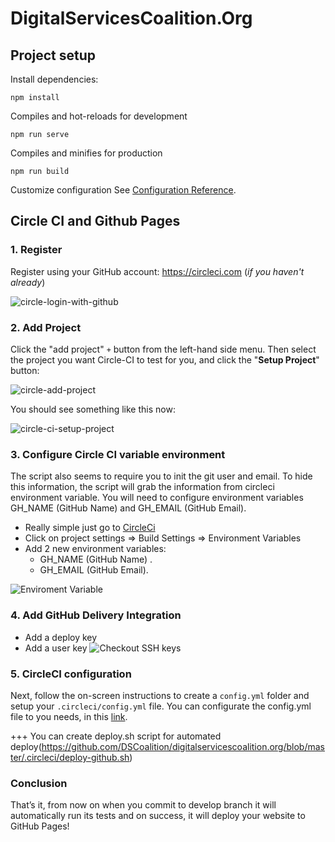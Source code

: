 # DigitalServicesCoalition.Org

## Project setup
Install dependencies:
```
npm install
```

Compiles and hot-reloads for development
```
npm run serve
```

Compiles and minifies for production
```
npm run build
```

Customize configuration
See [Configuration Reference](https://cli.vuejs.org/config/).

## Circle CI and Github Pages

### 1. Register
Register using your GitHub account: https://circleci.com
(_if you haven't already_)

![circle-login-with-github](https://user-images.githubusercontent.com/194400/41608075-87c753b6-73df-11e8-910d-8ab2ebc2d21b.png)

### 2. Add Project
Click the "add project" `+` button from the left-hand side menu.
Then select the project you want Circle-CI to test for you,
and click the "**Setup Project**" button:

![circle-add-project](https://user-images.githubusercontent.com/194400/41619549-950824e6-73fe-11e8-80de-390d56c90aff.png)

You should see something like this now: <br />

![circle-ci-setup-project](https://user-images.githubusercontent.com/194400/41620063-77108e54-7400-11e8-88c5-e434c7cb6474.png)

### 3. Configure Circle CI variable environment
The script also seems to require you to init the git user and email. To hide this information, the script will grab the information from circleci environment variable. You will need to configure environment variables GH_NAME (GitHub Name) and GH_EMAIL (GitHub Email).
- Really simple just go to [CircleCi](https://circleci.com)
- Click on project settings => Build Settings => Environment Variables
- Add 2 new environment variables:
    * GH_NAME (GitHub Name) .
    * GH_EMAIL (GitHub Email).

![Enviroment Variable](https://cdn-images-1.medium.com/max/800/0*75feLThKpIfxkGc0.)

### 4. Add GitHub Delivery Integration
+ Add a deploy key
+ Add a user key
![Checkout SSH keys](https://cdn-images-1.medium.com/max/800/0*vkMdyUwvzhsNqvIB.)

### 5. CircleCI configuration
Next, follow the on-screen instructions to create a `config.yml` folder and setup your `.circleci/config.yml` file.
You can configurate the config.yml file to you needs, in this [link](https://circleci.com/docs/2.0/configuration-reference/).

+++ You can create deploy.sh script for automated deploy(https://github.com/DSCoalition/digitalservicescoalition.org/blob/master/.circleci/deploy-github.sh)

### Conclusion
That’s it, from now on when you commit to develop branch it will automatically run its tests and on success, it will deploy your website to GitHub Pages!
